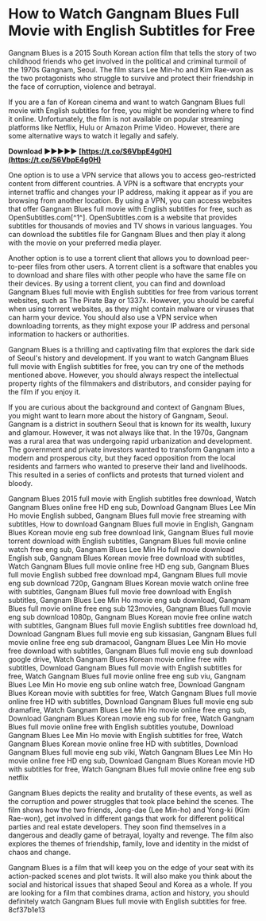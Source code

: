 # How to Watch Gangnam Blues Full Movie with English Subtitles for Free
 
Gangnam Blues is a 2015 South Korean action film that tells the story of two childhood friends who get involved in the political and criminal turmoil of the 1970s Gangnam, Seoul. The film stars Lee Min-ho and Kim Rae-won as the two protagonists who struggle to survive and protect their friendship in the face of corruption, violence and betrayal.
 
If you are a fan of Korean cinema and want to watch Gangnam Blues full movie with English subtitles for free, you might be wondering where to find it online. Unfortunately, the film is not available on popular streaming platforms like Netflix, Hulu or Amazon Prime Video. However, there are some alternative ways to watch it legally and safely.
 
**Download ►►►►► [https://t.co/S6VbpE4g0H](https://t.co/S6VbpE4g0H)**


 
One option is to use a VPN service that allows you to access geo-restricted content from different countries. A VPN is a software that encrypts your internet traffic and changes your IP address, making it appear as if you are browsing from another location. By using a VPN, you can access websites that offer Gangnam Blues full movie with English subtitles for free, such as OpenSubtitles.com[^1^]. OpenSubtitles.com is a website that provides subtitles for thousands of movies and TV shows in various languages. You can download the subtitles file for Gangnam Blues and then play it along with the movie on your preferred media player.
 
Another option is to use a torrent client that allows you to download peer-to-peer files from other users. A torrent client is a software that enables you to download and share files with other people who have the same file on their devices. By using a torrent client, you can find and download Gangnam Blues full movie with English subtitles for free from various torrent websites, such as The Pirate Bay or 1337x. However, you should be careful when using torrent websites, as they might contain malware or viruses that can harm your device. You should also use a VPN service when downloading torrents, as they might expose your IP address and personal information to hackers or authorities.
 
Gangnam Blues is a thrilling and captivating film that explores the dark side of Seoul's history and development. If you want to watch Gangnam Blues full movie with English subtitles for free, you can try one of the methods mentioned above. However, you should always respect the intellectual property rights of the filmmakers and distributors, and consider paying for the film if you enjoy it.
  
If you are curious about the background and context of Gangnam Blues, you might want to learn more about the history of Gangnam, Seoul. Gangnam is a district in southern Seoul that is known for its wealth, luxury and glamour. However, it was not always like that. In the 1970s, Gangnam was a rural area that was undergoing rapid urbanization and development. The government and private investors wanted to transform Gangnam into a modern and prosperous city, but they faced opposition from the local residents and farmers who wanted to preserve their land and livelihoods. This resulted in a series of conflicts and protests that turned violent and bloody.
 
Gangnam Blues 2015 full movie with English subtitles free download,  Watch Gangnam Blues online free HD eng sub,  Download Gangnam Blues Lee Min Ho movie English subbed,  Gangnam Blues full movie free streaming with subtitles,  How to download Gangnam Blues full movie in English,  Gangnam Blues Korean movie eng sub free download link,  Gangnam Blues full movie torrent download with English subtitles,  Gangnam Blues full movie online watch free eng sub,  Gangnam Blues Lee Min Ho full movie download English sub,  Gangnam Blues Korean movie free download with subtitles,  Watch Gangnam Blues full movie online free HD eng sub,  Gangnam Blues full movie English subbed free download mp4,  Gangnam Blues full movie eng sub download 720p,  Gangnam Blues Korean movie watch online free with subtitles,  Gangnam Blues full movie free download with English subtitles,  Gangnam Blues Lee Min Ho movie eng sub download,  Gangnam Blues full movie online free eng sub 123movies,  Gangnam Blues full movie eng sub download 1080p,  Gangnam Blues Korean movie free online watch with subtitles,  Gangnam Blues full movie English subtitles free download hd,  Download Gangnam Blues full movie eng sub kissasian,  Gangnam Blues full movie online free eng sub dramacool,  Gangnam Blues Lee Min Ho movie free download with subtitles,  Gangnam Blues full movie eng sub download google drive,  Watch Gangnam Blues Korean movie online free with subtitles,  Download Gangnam Blues full movie with English subtitles for free,  Watch Gangnam Blues full movie online free eng sub viu,  Gangnam Blues Lee Min Ho movie eng sub online watch free,  Download Gangnam Blues Korean movie with subtitles for free,  Watch Gangnam Blues full movie online free HD with subtitles,  Download Gangnam Blues full movie eng sub dramafire,  Watch Gangnam Blues Lee Min Ho movie online free eng sub,  Download Gangnam Blues Korean movie eng sub for free,  Watch Gangnam Blues full movie online free with English subtitles youtube,  Download Gangnam Blues Lee Min Ho movie with English subtitles for free,  Watch Gangnam Blues Korean movie online free HD with subtitles,  Download Gangnam Blues full movie eng sub viki,  Watch Gangnam Blues Lee Min Ho movie online free HD eng sub,  Download Gangnam Blues Korean movie HD with subtitles for free,  Watch Gangnam Blues full movie online free eng sub netflix
 
Gangnam Blues depicts the reality and brutality of these events, as well as the corruption and power struggles that took place behind the scenes. The film shows how the two friends, Jong-dae (Lee Min-ho) and Yong-ki (Kim Rae-won), get involved in different gangs that work for different political parties and real estate developers. They soon find themselves in a dangerous and deadly game of betrayal, loyalty and revenge. The film also explores the themes of friendship, family, love and identity in the midst of chaos and change.
 
Gangnam Blues is a film that will keep you on the edge of your seat with its action-packed scenes and plot twists. It will also make you think about the social and historical issues that shaped Seoul and Korea as a whole. If you are looking for a film that combines drama, action and history, you should definitely watch Gangnam Blues full movie with English subtitles for free.
 8cf37b1e13
 
